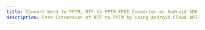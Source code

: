 ---title: Convert Word to PPTM, RTF to PPTM FREE Converter or Android SDKdescription: Free Conversion of RTF to PPTM by using Android Cloud APIs & SDKs. Also Create, Edit & Render Microsoft Word & OpenOffice documents in the Cloud.---